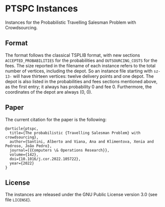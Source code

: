 # PTSPC Instances

Instances for the Probabilistic Travelling Salesman Problem with Crowdsourcing.

## Format

The format follows the classical TSPLIB format, with new sections `ACCEPTED_PROBABILITIES` for the probabilities and `OUTSOURCING_COSTS` for the fees.
The size reported in the filename of each instance refers to the total number of vertices, including the depot.
So an instance file starting with `sz-13-` will have thirteen vertices: twelve delivery points and one depot.
The depot is also listed in the probabilities and fees sections mentioned above, as the first entry; it always has probability 0 and fee 0.
Furthermore, the coordinates of the depot are always (0, 0).

## Paper

The current citation for the paper is the following:

```
@article{ptspc,
  title={The probabilistic {Travelling Salesman Problem} with crowdsourcing},
  author={Santini, Alberto and Viana, Ana and Klimentova, Xenia and Pedroso, João Pedro},
  journal={{Computers \& Operations Research}},
  volume={142},
  doi={10.1016/j.cor.2022.105722},
  year={2022}
}
```

## License

The instances are released under the GNU Public License version 3.0 (see file `LICENSE`).
